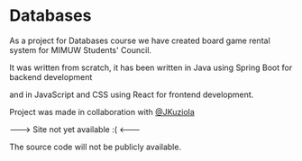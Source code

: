 # Databases

As a project for Databases course we have created board game rental system for MIMUW Students' Council.

It was written from scratch, it has been written in Java using Spring Boot for backend development

and in JavaScript and CSS using React for frontend development.

Project was made in collaboration with [@JKuziola](https://github.com/JKuziola)

---> Site not yet available :( <---

The source code will not be publicly available. 
